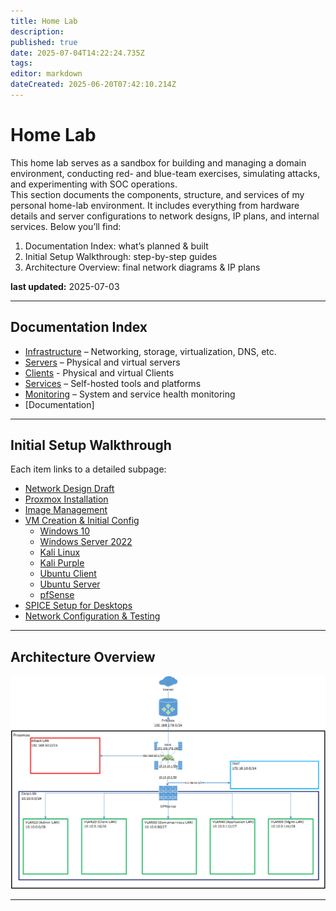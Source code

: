 ```yaml
---
title: Home Lab
description: 
published: true
date: 2025-07-04T14:22:24.735Z
tags: 
editor: markdown
dateCreated: 2025-06-20T07:42:10.214Z
---
```


# Home Lab

This home lab serves as a sandbox for building and managing a domain environment, conducting red- and blue-team exercises, simulating attacks, and experimenting with SOC operations.  
This section documents the components, structure, and services of my personal home-lab environment. It includes everything from hardware details and server configurations to network designs, IP plans, and internal services. Below you’ll find:

1. Documentation Index: what’s planned & built  
2. Initial Setup Walkthrough: step-by-step guides  
3. Architecture Overview: final network diagrams & IP plans

**last updated:** 2025-07-03

---

## Documentation Index
- [Infrastructure](/homelab/infrastructure) – Networking, storage, virtualization, DNS, etc.
- [Servers](/homelab/server) – Physical and virtual servers
- [Clients](/homelab/clients) - Physical and virtual Clients
- [Services](/homelab/services) – Self-hosted tools and platforms
- [Monitoring](/homelab/monitoring) – System and service health monitoring
- [Documentation]

---

## Initial Setup Walkthrough

Each item links to a detailed subpage:

- [Network Design Draft](/home-lab/Walkthrough/Network-Design)  
- [Proxmox Installation](/home-lab/Walkthrough/Proxmox-Installation)  
- [Image Management](/home-lab/Walkthrough/Image-Upload)  
- [VM Creation & Initial Config](/home-lab/Walkthrough/VM-Creation)  
  - [Windows 10](/home-lab/Walkthrough/VM-Creation/Windows-10)  
  - [Windows Server 2022](/home-lab/Walkthrough/VM-Creation/Windows-Server-2022)  
  - [Kali Linux](/home-lab/Walkthrough/VM-Creation/Kali-Linux)  
  - [Kali Purple](/home-lab/Walkthrough/VM-Creation/Kali-Purple)  
  - [Ubuntu Client](/home-lab/Walkthrough/VM-Creation/Ubuntu-Client)  
  - [Ubuntu Server](/home-lab/Walkthrough/VM-Creation/Ubuntu-Server)  
  - [pfSense](/home-lab/Walkthrough/VM-Creation/pfSense)  
- [SPICE Setup for Desktops](/home-lab/Walkthrough/SPICE-Setup)  
- [Network Configuration & Testing](/home-lab/Walkthrough/Network-Config)  

---

## Architecture Overview

![final_design_v1.png](/homelab/infrastructure/final_design_v1.png)

---
